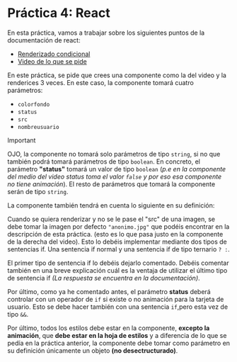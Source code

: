 # Práctica 4: React

En esta práctica, vamos a trabajar sobre los siguientes puntos de la documentación de react:

- [Renderizado condicional](https://es.react.dev/learn/conditional-rendering)
- [Video de lo que se pide](https://drive.google.com/file/d/1da8pTfwj6vVtNsMAbVjz7HXjoNxATBLp/view?usp=sharing)

En este práctica, se pide que crees una componente como la del video y la renderices 3 veces. En este caso, la componente tomará cuatro parámetros:

- ```colorfondo```
- ```status```
- ```src```
- ```nombreusuario```

> [!IMPORTANT]
> OJO, la componente no tomará solo parámetros de tipo `string`, si no que también podrá tomará parámetros de tipo `boolean`. En concreto, el parámetro **"status"** tomará un valor de tipo `boolean` (_p.e en la componente del medio del video status toma el valor `false` y por eso esa componente no tiene animación_). El resto de parámetros que tomará la componente serán de tipo `string`.

La componente también tendrá en cuenta lo siguiente en su definición:

Cuando se quiera renderizar y no se le pase el "src" de una imagen, se debe tomar la imagen por defecto `"anonimo.jpg"` que podéis encontrar en la descripción de esta práctica. (esto es lo que pasa justo en la componente de la derecha del video). Esto lo debéis implementar mediante dos tipos de sentencias if. Una sentencia if normal y una sentencia if de tipo ternario `? :`.

El primer tipo de sentencia if lo debéis dejarlo comentado. Debéis comentar también en una breve explicación cuál es la ventaja de utilizar el último tipo de sentencia if _(La respuesta se encuentra en la documentación)_.

Por último, como ya he comentado antes, el parámetro **status** deberá controlar con un operador de `if` si existe o no animación para la tarjeta de usuario. Esto se debe hacer también con una sentencia `if`,pero esta vez de tipo `&&`.

Por último, todos los estilos debe estar en la componente, **excepto la animación**, que **debe estar en la hoja de estilos** y a diferencia de lo que se pedía en la práctica anterior, la componente debe tomar como parámetro en su definición únicamente un objeto **(no desectructurado)**.
